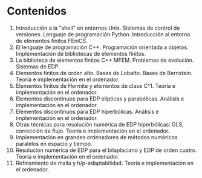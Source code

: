 # Contenidos

1. Introducción a la "shell" en entornos Unix. Sistemas de control de versiones. Lenguaje de programación Python. Introducción al entorno de elementos finitos FEniCS.
2. El lenguaje de programación C++. Programación orientada a objetos. Implementación de bibliotecas de elementos finitos.
3. La biblioteca de elementos finitos C++ MFEM. Problemas de evolución. Sistemas de EDP.
4. Elementos finitos de orden alto. Bases de Lobatto. Bases de Bernstein. Teoría e implementación en el ordenador.
5. Elementos finitos de Hermite y elementos de clase C^1. Teoría e implementación en el ordenador.
6. Elementos discontinuos para EDP elípticas y parabólicas. Análisis e implementación en el ordenador.
7. Elementos discontinuos para EDP hiperbólicas. Análisis e implementación en el ordenador.
8. Otras técnicas para resolución numérica de EDP hiperbólicas: GLS, corrección de flujo. Teoría e implementación en el ordenador.
9. Implementación en grandes ordenadores de métodos numéricos paralelos en espacio y tiempo.
10. Resolución numérica de EDP para el bilaplaciano y EDP de orden cuatro. Teoría e implementación en el ordenador.
11. Refinamiento de malla y h/p-adaptabilidad. Teoría e implementación en el ordenador.
